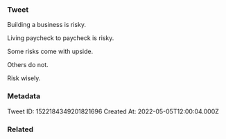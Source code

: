 ### Tweet
Building a business is risky.

Living paycheck to paycheck is risky.

Some risks come with upside.

Others do not.

Risk wisely.

### Metadata
Tweet ID: 1522184349201821696
Created At: 2022-05-05T12:00:04.000Z

### Related

